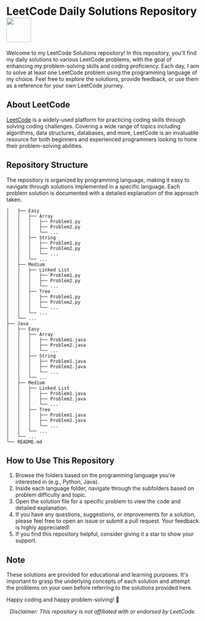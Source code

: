# LeetCode Daily Solutions Repository <img src="https://github.com/Niravanaa/LeetCodeSolutions/assets/64038962/81e108cf-410a-4b2f-8ed2-ed84b66ecb4c" width="64" height="64">

Welcome to my LeetCode Solutions repository! In this repository, you'll find my daily solutions to various LeetCode problems, with the goal of enhancing my problem-solving skills and coding proficiency. Each day, I aim to solve at least one LeetCode problem using the programming language of my choice. Feel free to explore the solutions, provide feedback, or use them as a reference for your own LeetCode journey.

## About LeetCode
[LeetCode](https://leetcode.com/) is a widely-used platform for practicing coding skills through solving coding challenges. Covering a wide range of topics including algorithms, data structures, databases, and more, LeetCode is an invaluable resource for both beginners and experienced programmers looking to hone their problem-solving abilities.

## Repository Structure
The repository is organized by programming language, making it easy to navigate through solutions implemented in a specific language. Each problem solution is documented with a detailed explanation of the approach taken.

```├── Python
│   ├── Easy
│   │   ├── Array
│   │   │   ├── Problem1.py
│   │   │   ├── Problem2.py
│   │   │   └── ...
│   │   ├── String
│   │   │   ├── Problem1.py
│   │   │   ├── Problem2.py
│   │   │   └── ...
│   │   └── ...
│   ├── Medium
│   │   ├── Linked List
│   │   │   ├── Problem1.py
│   │   │   ├── Problem2.py
│   │   │   └── ...
│   │   ├── Tree
│   │   │   ├── Problem1.py
│   │   │   ├── Problem2.py
│   │   │   └── ...
│   │   └── ...
│   └── ...
├── Java
│   ├── Easy
│   │   ├── Array
│   │   │   ├── Problem1.java
│   │   │   ├── Problem2.java
│   │   │   └── ...
│   │   ├── String
│   │   │   ├── Problem1.java
│   │   │   ├── Problem2.java
│   │   │   └── ...
│   │   └── ...
│   ├── Medium
│   │   ├── Linked List
│   │   │   ├── Problem1.java
│   │   │   ├── Problem2.java
│   │   │   └── ...
│   │   ├── Tree
│   │   │   ├── Problem1.java
│   │   │   ├── Problem2.java
│   │   │   └── ...
│   │   └── ...
│   └── ...
└── README.md
```

## How to Use This Repository
1. Browse the folders based on the programming language you're interested in (e.g., Python, Java).
2. Inside each language folder, navigate through the subfolders based on problem difficulty and topic.
3. Open the solution file for a specific problem to view the code and detailed explanation.
4. If you have any questions, suggestions, or improvements for a solution, please feel free to open an issue or submit a pull request. Your feedback is highly appreciated!
5. If you find this repository helpful, consider giving it a star to show your support.

## Note
These solutions are provided for educational and learning purposes. It's important to grasp the underlying concepts of each solution and attempt the problems on your own before referring to the solutions provided here.

Happy coding and happy problem-solving! 🚀

<p align="middle"><em>Disclaimer: This repository is not affiliated with or endorsed by LeetCode.</em></p>
